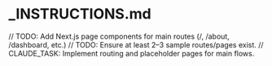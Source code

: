 # _INSTRUCTIONS.md

// TODO: Add Next.js page components for main routes (/, /about, /dashboard, etc.)
// TODO: Ensure at least 2–3 sample routes/pages exist.
// CLAUDE_TASK: Implement routing and placeholder pages for main flows.
